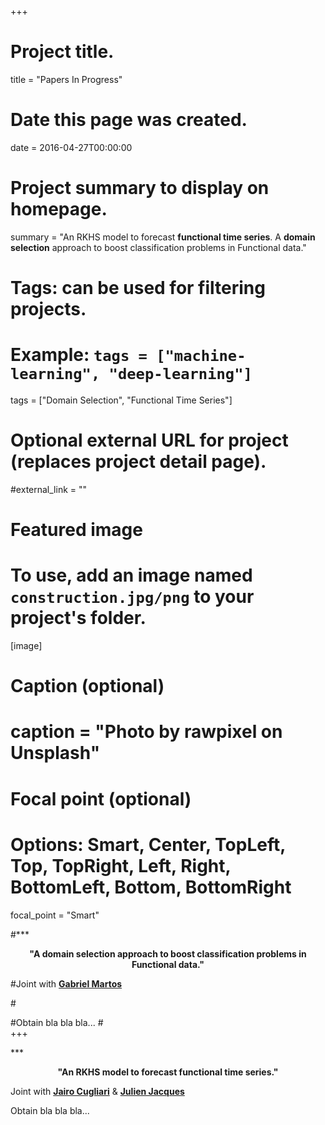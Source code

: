 +++
# Project title.
title = "Papers In Progress"

# Date this page was created.
date = 2016-04-27T00:00:00

# Project summary to display on homepage.
summary = "An RKHS model to forecast **functional time series**. A **domain selection** approach to boost classification problems in Functional data."

# Tags: can be used for filtering projects.
# Example: `tags = ["machine-learning", "deep-learning"]`
tags = ["Domain Selection", "Functional Time Series"] 

# Optional external URL for project (replaces project detail page).
#external_link = ""

# Featured image
# To use, add an image named `construction.jpg/png` to your project's folder. 
[image]
  # Caption (optional)
#  caption = "Photo by rawpixel on Unsplash"
  
  # Focal point (optional)
  # Options: Smart, Center, TopLeft, Top, TopRight, Left, Right, BottomLeft, Bottom, BottomRight
  focal_point = "Smart"

#*** <center>**"A domain selection approach to boost classification problems in Functional data."**</center>

#Joint with [**Gabriel Martos**](https://www.utdt.edu/ver_contenido.php?id_contenido=16862&id_item_menu=27721)

#<DIV align="justify">
#Obtain bla bla bla...
#</DIV>
+++

*** <center>**"An RKHS model to forecast functional time series."**</center>

Joint with [**Jairo Cugliari**](http://eric.univ-lyon2.fr/~jcugliari/) & [**Julien Jacques**](http://eric.univ-lyon2.fr/~jjacques/)

<DIV align="justify">
Obtain bla bla bla...
</DIV>

